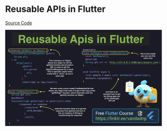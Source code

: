 # Reusable APIs in Flutter

[Source Code](reusable-apis-in-flutter.dart)

![](reusable-apis-in-flutter.jpg)
